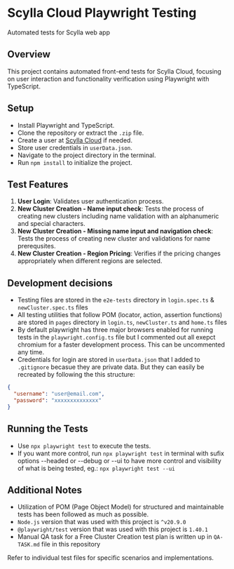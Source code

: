# Scylla Cloud Playwright Testing

 Automated tests for Scylla web app

## Overview

This project contains automated front-end tests for Scylla Cloud, focusing on user interaction and functionality verification using Playwright with TypeScript.

## Setup

- Install Playwright and TypeScript.
- Clone the repository or extract the `.zip` file.
- Create a user at [Scylla Cloud](https://cloud.scylladb.com/account/login) if needed.
- Store user credentials in `userData.json`.
- Navigate to the project directory in the terminal.
- Run `npm install` to initialize the project.

## Test Features

1. **User Login**: Validates user authentication process.
2. **New Cluster Creation - Name input check**: Tests the process of creating new clusters including name validation with an alphanumeric and special characters.
3. **New Cluster Creation - Missing name input and navigation check**: Tests the process of creating new cluster and validations for name prerequsites.
4. **New Cluster Creation - Region Pricing**: Verifies if the pricing changes appropriately when different regions are selected.

## Development decisions

- Testing files are stored in the `e2e-tests` directory in `login.spec.ts` & `newCluster.spec.ts` files
- All testing utilities that follow POM (locator, action, assertion functions) are stored in `pages` directory in `login.ts`, `newCluster.ts` and `home.ts` files
- By default playwright has three major browsers enabled for running tests in the `playwright.config.ts` file but I commented out all exepct chromium for a faster development process. This can be uncommented any time.
- Credentials for login are stored in `userData.json` that I added to `.gitignore` becasue they are private data. But they can easily be recreated by following the this structure:

```json
{
  "username": "user@email.com",
  "password": "xxxxxxxxxxxxxx"
}
```

## Running the Tests

- Use `npx playwright test` to execute the tests.
- If you want more control, run `npx playwright test` in terminal with sufix options  --headed or --debug or --ui to have more control and visibility of what is being tested, eg.: `npx playwright test --ui`

## Additional Notes

- Utilization of POM (Page Object Model) for structured and maintainable tests has been followed as much as possible.
- `Node.js` version that was used with this project is `^v20.9.0`
- `@playwright/test` version that was used with this project is `1.40.1`
- Manual QA task for a Free Cluster Creation test plan is written up in `QA-TASK.md` file in this repository

Refer to individual test files for specific scenarios and implementations.
